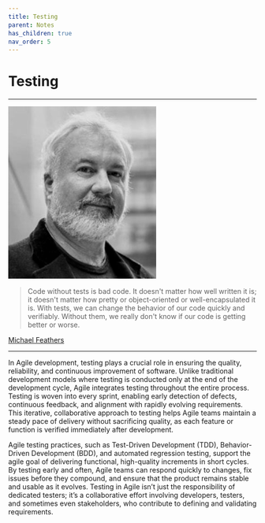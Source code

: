 ```yaml
---
title: Testing
parent: Notes
has_children: true
nav_order: 5
---
```


# Testing

<hr class="splash">

![Michael Feathers](../../images/people/michael_feathers.png)

<blockquote class="pretty"><span>
Code without tests is bad code. It doesn't matter how well written it is; it doesn't matter how pretty or object-oriented or well-encapsulated it is. With tests, we can change the behavior of our code quickly and verifiably. Without them, we really don't know if our code is getting better or worse.
</span></blockquote>
<p class="attribution"><a href="https://www.youtube.com/watch?v=y64abWxhWqo">Michael Feathers</a></p>

<hr class="splash-bottom">

In Agile development, testing plays a crucial role in ensuring the quality, reliability, and 
continuous improvement of software. Unlike traditional development models where testing is conducted 
only at the end of the development cycle, Agile integrates testing throughout the entire process. 
Testing is woven into every sprint, enabling early detection of defects, continuous feedback, and 
alignment with rapidly evolving requirements. This iterative, collaborative approach to testing 
helps Agile teams maintain a steady pace of delivery without sacrificing quality, as each feature 
or function is verified immediately after development.

Agile testing practices, such as Test-Driven Development (TDD), Behavior-Driven Development (BDD), 
and automated regression testing, support the agile goal of delivering functional, high-quality 
increments in short cycles. By testing early and often, Agile teams can respond quickly to changes, 
fix issues before they compound, and ensure that the product remains stable and usable as it 
evolves. Testing in Agile isn’t just the responsibility of dedicated testers; it’s a collaborative 
effort involving developers, testers, and sometimes even stakeholders, who contribute to defining 
and validating requirements.

